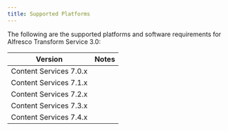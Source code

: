 ```yaml
---
title: Supported Platforms
---
```


The following are the supported platforms and software requirements for Alfresco Transform Service 3.0:

|Version|Notes|
|-------|-----|
|Content Services 7.0.x||
|Content Services 7.1.x||
|Content Services 7.2.x||
|Content Services 7.3.x||
|Content Services 7.4.x||
